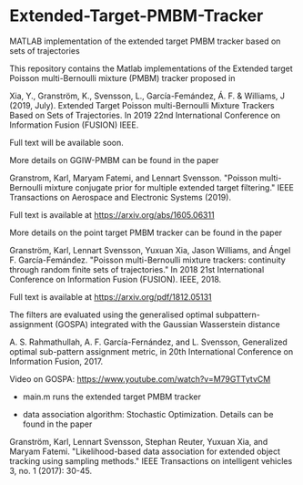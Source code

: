 # Extended-Target-PMBM-Tracker
MATLAB implementation of the extended target PMBM tracker based on sets of trajectories

This repository contains the Matlab implementations of the Extended target Poisson multi-Bernoulli mixture (PMBM) tracker proposed in 

Xia, Y., Granström, K., Svensson, L., García-Femández, Á. F. & Williams, J (2019, July). Extended Target Poisson multi-Bernoulli Mixture Trackers Based on Sets of Trajectories. In 2019 22nd International Conference on Information Fusion (FUSION) IEEE.

Full text will be available soon.

More details on GGIW-PMBM can be found in the paper

Granstrom, Karl, Maryam Fatemi, and Lennart Svensson. "Poisson multi-Bernoulli mixture conjugate prior for multiple extended target filtering." IEEE Transactions on Aerospace and Electronic Systems (2019).

Full text is available at https://arxiv.org/abs/1605.06311

More details on the point target PMBM tracker can be found in the paper 

Granström, Karl, Lennart Svensson, Yuxuan Xia, Jason Williams, and Ángel F. García-Femández. "Poisson multi-Bernoulli mixture trackers: continuity through random finite sets of trajectories." In 2018 21st International Conference on Information Fusion (FUSION). IEEE, 2018.

Full text is available at https://arxiv.org/pdf/1812.05131


The filters are evaluated using the generalised optimal subpattern-assignment (GOSPA) integrated with the Gaussian Wasserstein distance

A. S. Rahmathullah, A. F. García-Fernández, and L. Svensson, Generalized optimal sub-pattern assignment metric, in 20th International
Conference on Information Fusion, 2017.

Video on GOSPA: https://www.youtube.com/watch?v=M79GTTytvCM


- main.m runs the extended target PMBM tracker

- data association algorithm: Stochastic Optimization. Details can be found in the paper

Granström, Karl, Lennart Svensson, Stephan Reuter, Yuxuan Xia, and Maryam Fatemi. "Likelihood-based data association for extended object tracking using sampling methods." IEEE Transactions on intelligent vehicles 3, no. 1 (2017): 30-45.

